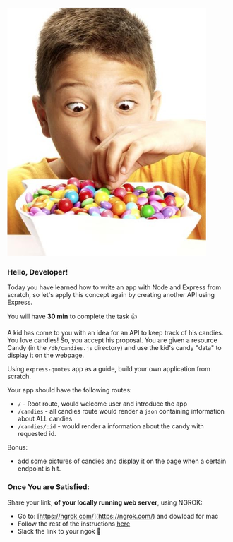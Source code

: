 ![Kid and candies](./images/candy-kids450x563.jpg)

### Hello, Developer!

Today you have learned how to write an app with Node and Express from scratch, so let's apply this concept again by creating another API using Express.

You will have **30 min** to complete the task 👍

A kid has come to you with an idea for an API to keep track of his candies. You love candies! So, you accept his proposal. You are given a resource Candy  (in the `/db/candies.js` directory) and use the kid's candy "data" to display it on the webpage.

Using `express-quotes` app as a guide, build your own application from scratch.


Your app should have the following routes:

* `/` - Root route, would welcome user and introduce the app
* `/candies` - all candies route would render a `json` containing information about ALL candies
* `/candies/:id` - would render a information about the candy with requested id.

Bonus:
* add some pictures of candies and display it on the page when a certain endpoint is hit.

### Once You are Satisfied:

Share your link, **of your locally running web server**, using NGROK:

- Go to: [https://ngrok.com/](https://ngrok.com/) and dowload for mac
- Follow the rest of the instructions [here](https://gist.github.com/wosephjeber/aa174fb851dfe87e644e)
- Slack the link to your ngok 🎉
